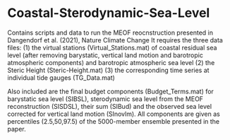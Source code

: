# Coastal-Sterodynamic-Sea-Level
Contains scripts and data to run the MEOF reocnstruction presented in Dangendorf et al. (2021), Nature Climate Change
It requires the three data files: 
(1) the virtual stations (Virtual_Stations.mat) of coastal residual sea level (after removing barystatic, vertical land motion and barotropic atmospheric components) and barotropic atmospheric sea level
(2) the Steric Height (Steric-Height.mat)
(3) the corresponding time series at individual tide gauges (TG_Data.mat)

Also included are the final budget components (Budget_Terms.mat) for barystatic sea level (SIBSL), sterodynamic sea level from the MEOF reconstruction (SISDSL), their sum (SIBud) and the observed sea level corrected for vertical land motion (SInovlm). All components are given as percentiles (2.5,50,97.5) of the 5000-member ensemble presented in the paper.  
